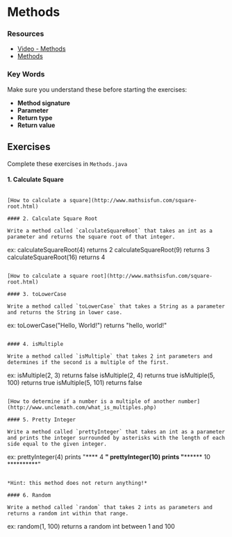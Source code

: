 # Methods

### Resources

* [Video - Methods](https://www.udemy.com/java-tutorial/#/lecture/138666)
* [Methods](https://github.com/joinpursuit/Pursuit-Core-Android/blob/master/cohort_5.4/unit_01/01_05_For_Loops_and_Methods.md)

### Key Words

Make sure you understand these before starting the exercises:

* **Method signature**
* **Parameter**
* **Return type**
* **Return value**

## Exercises

Complete these exercises in `Methods.java`

#### 1. Calculate Square

```

[How to calculate a square](http://www.mathsisfun.com/square-root.html)

#### 2. Calculate Square Root

Write a method called `calculateSquareRoot` that takes an int as a parameter and returns the square root of that integer.

```
ex: calculateSquareRoot(4) returns 2
    calculateSquareRoot(9) returns 3
    calculateSquareRoot(16) returns 4
```

[How to calculate a square root](http://www.mathsisfun.com/square-root.html)

#### 3. toLowerCase

Write a method called `toLowerCase` that takes a String as a parameter and returns the String in lower case.

```
ex: toLowerCase("Hello, World!") returns "hello, world!"
```

#### 4. isMultiple

Write a method called `isMultiple` that takes 2 int parameters and determines if the second is a multiple of the first.

```
ex: isMultiple(2, 3) returns false
    isMultiple(2, 4) returns true
    isMultiple(5, 100) returns true
    isMultiple(5, 101) returns false
```

[How to determine if a number is a multiple of another number](http://www.unclemath.com/what_is_multiples.php)

#### 5. Pretty Integer

Write a method called `prettyInteger` that takes an int as a parameter and prints the integer surrounded by asterisks with the length of each side equal to the given integer.

```
ex: prettyInteger(4) prints "**** 4 ****"
    prettyInteger(10) prints "********** 10 **********"
```

*Hint: this method does not return anything!*

#### 6. Random

Write a method called `random` that takes 2 ints as parameters and returns a random int within that range.

```
ex: random(1, 100) returns a random int between 1 and 100
```